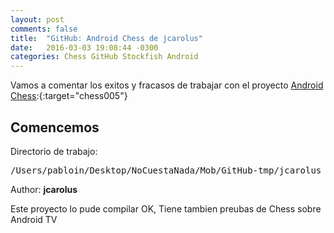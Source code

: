 ```yaml
---
layout: post
comments: false
title:  "GitHub: Android Chess de jcarolus"
date:   2016-03-03 19:08:44 -0300
categories: Chess GitHub Stockfish Android
---
```

Vamos a comentar los exitos y fracasos de trabajar con el proyecto [Android Chess][github-chess-005-android-chess]:{:target="chess005"}


## Comencemos

Directorio de trabajo:

<pre>
/Users/pabloin/Desktop/NoCuestaNada/Mob/GitHub-tmp/jcarolus
</pre>

Author: **jcarolus**


Este proyecto lo pude compilar OK, Tiene tambien preubas de Chess sobre Android TV



[github-chess-001-droidfish]:                https://github.com/peterosterlund2/droidfish
[github-chess-002-droidfishchess_android]:   https://github.com/elitecoder/droidfishchess_android
[github-chess-003-stockfishchess-ios]:       https://github.com/elitecoder/stockfishchess-ios
[github-chess-004-stockfishchess-android]:   https://github.com/mqprichard/stockfishchess-android
[github-chess-005-android-chess]:            https://github.com/jcarolus/android-chess
